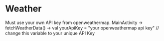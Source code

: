 # Weather
Must use your own API key from openweathermap.
MainActivity -> fetchWeatherData() ->  val yourApiKey = "your openweathermap api key" // change this variable to your unique API Key
